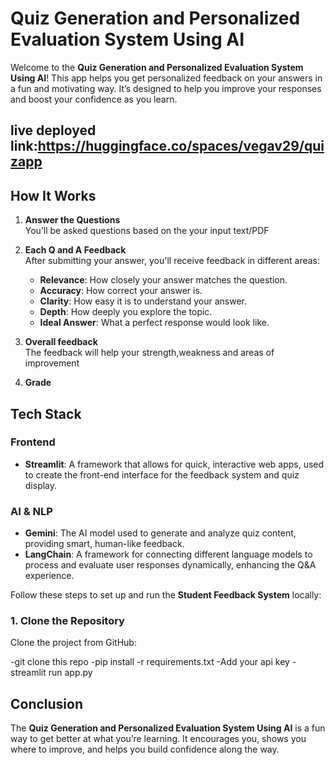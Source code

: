 # Quiz Generation and Personalized Evaluation System Using AI 
Welcome to the **Quiz Generation and Personalized Evaluation System Using AI**! This app helps you get personalized feedback on your answers in a fun and motivating way. It’s designed to help you improve your responses and boost your confidence as you learn.
## live deployed link:https://huggingface.co/spaces/vegav29/quizapp
## How It Works

1. **Answer the Questions**  
   You’ll be asked questions based on the your input text/PDF

2. **Each Q and A  Feedback**  
   After submitting your answer, you'll receive feedback in different areas:
   - **Relevance**: How closely your answer matches the question.
   - **Accuracy**: How correct your answer is.
   - **Clarity**: How easy it is to understand your answer.
   - **Depth**: How deeply you explore the topic.
   - **Ideal Answer**: What a perfect response would look like.

3. **Overall feedback**  
   The feedback will help your strength,weakness and areas of improvement

4. **Grade**  
## Tech Stack
### **Frontend**
- **Streamlit**: A framework that allows for quick, interactive web apps, used to create the front-end interface for the feedback system and quiz display.

### **AI & NLP**
- **Gemini**: The AI model used to generate and analyze quiz content, providing smart, human-like feedback.
- **LangChain**: A framework for connecting different language models to process and evaluate user responses dynamically, enhancing the Q&A experience.

Follow these steps to set up and run the **Student Feedback System** locally:

### 1. Clone the Repository
Clone the project from GitHub:

-git clone this repo
-pip install -r requirements.txt
-Add your api key 
-streamlit run app.py



## Conclusion

The **Quiz Generation and Personalized Evaluation System Using AI** is a fun way to get better at what you’re learning. It encourages you, shows you where to improve, and helps you build confidence along the way.
